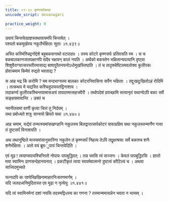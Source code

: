 ```yaml
---
title: ०१-२० कृष्णसर्पकथा
unicode_script: devanagari

practice_weight: 0
---
```


उपायं चिन्तयेत्प्राज्ञस्तथापायमपि चिन्तयेत् ।  
पश्यतो बकमूर्खस्य नकुलैर्भक्षिताः सुताः ॥१.४३९॥

अस्ति कस्मिंश्चिद्वनोद्देशे बहुबकसनाथो वटपादपः । तस्य कोटरे कृष्णसर्पः प्रतिवसति स्म । स च बकबालकानजातपक्षानपि सदैव भक्षयन् कालं नयति । अथैको बकस्तेन भक्षितान्यपत्यानि दृष्ट्वा शिशुवैराग्यात्सरस्तीरमासाद्य बाष्पपूरैतनयनोऽधोमुखस्तिष्ठति । तं च तादृक्चेष्टितमवलोक्य कुलीरकः प्रोवाचमाम किमेवं रुद्यते भवताद्य ?

स आह भद्र किं करोमि ? मम मन्दभाग्यस्य बालकाः कोटरनिवासिना सर्पेण भक्षिताः । तद्दुःखदुःखितोऽहं रोदिमि । तत्कथय मे यद्यस्ति कश्चिदुपायस्तद्विनाशाय ।  
तदाकर्ण्य कुलीरकश्चिन्तयामासअयं तावदस्मत्सहजवैरी । तथोपदेशं प्रयच्छामि सत्यानृतं यथान्येऽपि बकाः सर्वे सङ्क्षयमायान्ति । उक्तं च

नवनीतसमां वाणीं कृत्वा चित्तं तु निर्दयम् ।  
तथा प्रबोध्यते शत्रुः सान्वयो म्रियते यथा ॥१.४४०॥

आह चमाम, यद्येवं तन्मत्स्यमांसखण्डानि नकुलस्य बिलद्वारात्सर्पकोटरं यावत्प्रक्षिप यथा नकुलस्तन्मार्गेण गत्वा तं दुष्टसर्पं विनाशयति ।  

अथ तथानुष्ठिते मत्स्यमांसानुसारिणा नकुलेन तं कृष्णसर्पं निहत्य तेऽपि तद्वृक्षाश्रयाः सर्वे बकाश्च शनैः शनैर्भक्षिताः । अतो वयं ब्रूमःुपायं चिन्तयेदिति ।  

एवं मूढ ! त्वयाप्यपायश्चिन्तितो नोपायः पापबुद्धिवत् । तन्न भवसि त्वं सज्जनः । केवलं पापबुद्धिरसि । ज्ञातो मया स्वामिनः प्राणसन्देहानयनात् । प्रकटीकृतं त्वया स्वयमेवात्मनो दुष्टत्वं कौटिल्यं च । अथवा साध्विदमुच्यते

यत्नादपि कः पश्येच्छिखिनामाहारनिःसरणमार्गम् ।  
यदि जलदध्वनिमुदितास्त एव मूढा न नृत्येयुः ॥१.४४१॥

यदि त्वं स्वामिनमेनां दशां नयसि तदस्मद्विधस्य का गणना ? तस्मान्ममासन्नेन भवता न भाव्यम् ।  
